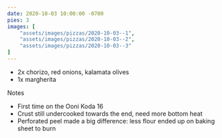 ```yaml
---
date: 2020-10-03 10:00:00 -0700
pies: 3
images: [
    "assets/images/pizzas/2020-10-03--1",
    "assets/images/pizzas/2020-10-03--2",
    "assets/images/pizzas/2020-10-03--3"
]
---
```

- 2x chorizo, red onions, kalamata olives
- 1x margherita

Notes
- First time on the Ooni Koda 16
- Crust still undercooked towards the end, need more bottom heat
- Perforated peel made a big difference: less flour ended up on baking sheet to burn